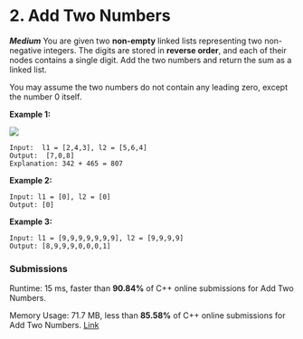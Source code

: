 # 2. Add Two Numbers
***Medium***
You are given two  **non-empty**  linked lists representing two non-negative integers. The digits are stored in  **reverse order**, and each of their nodes contains a single digit. Add the two numbers and return the sum as a linked list.

You may assume the two numbers do not contain any leading zero, except the number 0 itself.

**Example 1:**

![](https://assets.leetcode.com/uploads/2020/10/02/addtwonumber1.jpg)

    Input:  l1 = [2,4,3], l2 = [5,6,4]
    Output:  [7,0,8]
    Explanation: 342 + 465 = 807

**Example 2:**

    Input: l1 = [0], l2 = [0]
    Output: [0]

**Example 3:**

    Input: l1 = [9,9,9,9,9,9,9], l2 = [9,9,9,9]
    Output: [8,9,9,9,0,0,0,1]

### Submissions
Runtime: 15 ms, faster than  **90.84%**  of  C++  online submissions for  Add Two Numbers.

Memory Usage: 71.7 MB, less than  **85.58%**  of  C++  online submissions for  Add Two Numbers.
[Link](https://leetcode.com/problems/add-two-numbers/submissions/)